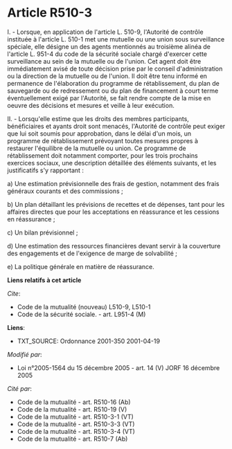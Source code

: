 # Article R510-3

I. - Lorsque, en application de l'article L. 510-9, l'Autorité de contrôle instituée à l'article L. 510-1 met une mutuelle ou
une union sous surveillance spéciale, elle désigne un des agents mentionnés au troisième alinéa de l'article L. 951-4 du code
de la sécurité sociale chargé d'exercer cette surveillance au sein de la mutuelle ou de l'union. Cet agent doit être
immédiatement avisé de toute décision prise par le conseil d'administration ou la direction de la mutuelle ou de l'union. Il
doit être tenu informé en permanence de l'élaboration du programme de rétablissement, du plan de sauvegarde ou de
redressement ou du plan de financement à court terme éventuellement exigé par l'Autorité, se fait rendre compte de la mise en
oeuvre des décisions et mesures et veille à leur exécution.

II. - Lorsqu'elle estime que les droits des membres participants, bénéficiaires et ayants droit sont menacés, l'Autorité de
contrôle peut exiger que lui soit soumis pour approbation, dans le délai d'un mois, un programme de rétablissement prévoyant
toutes mesures propres à restaurer l'équilibre de la mutuelle ou union. Ce programme de rétablissement doit notamment
comporter, pour les trois prochains exercices sociaux, une description détaillée des éléments suivants, et les justificatifs
s'y rapportant :

a) Une estimation prévisionnelle des frais de gestion, notamment des frais généraux courants et des commissions ;

b) Un plan détaillant les prévisions de recettes et de dépenses, tant pour les affaires directes que pour les acceptations en
réassurance et les cessions en réassurance ;

c) Un bilan prévisionnel ;

d) Une estimation des ressources financières devant servir à la couverture des engagements et de l'exigence de marge de
solvabilité ;

e) La politique générale en matière de réassurance.

**Liens relatifs à cet article**

_Cite_:

  - Code de la mutualité (nouveau) L510-9, L510-1
  - Code de la sécurité sociale. - art. L951-4 (M)

**Liens**:

  - TXT_SOURCE: Ordonnance 2001-350 2001-04-19

_Modifié par_:

  - Loi n°2005-1564 du 15 décembre 2005 - art. 14 (V) JORF 16 décembre 2005

_Cité par_:

  - Code de la mutualité - art. R510-16 (Ab)
  - Code de la mutualité - art. R510-19 (V)
  - Code de la mutualité - art. R510-3-1 (VT)
  - Code de la mutualité - art. R510-3-3 (VT)
  - Code de la mutualité - art. R510-3-4 (VT)
  - Code de la mutualité - art. R510-7 (Ab)
